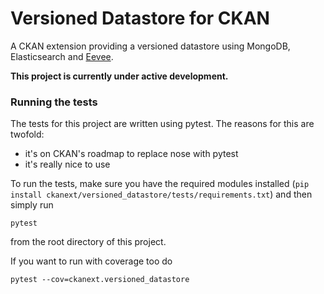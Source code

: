 # Versioned Datastore for CKAN

A CKAN extension providing a versioned datastore using MongoDB, Elasticsearch and [Eevee](https://github.com/NaturalHistoryMuseum/eevee).


**This project is currently under active development.**


### Running the tests
The tests for this project are written using pytest. The reasons for this are twofold:

  - it's on CKAN's roadmap to replace nose with pytest
  - it's really nice to use

To run the tests, make sure you have the required modules installed (`pip install ckanext/versioned_datastore/tests/requirements.txt`) and then simply run

```
pytest
```

from the root directory of this project.

If you want to run with coverage too do 

```
pytest --cov=ckanext.versioned_datastore
```
